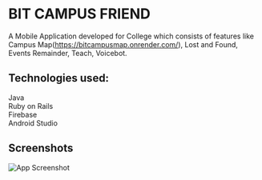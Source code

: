 # BIT CAMPUS FRIEND

A Mobile Application developed for College which consists of features like Campus Map(https://bitcampusmap.onrender.com/), Lost and Found, Events Remainder, Teach, Voicebot.  


## Technologies used:

Java\
Ruby on Rails\
Firebase\
Android Studio

## Screenshots

![App Screenshot](https://via.placeholder.com/468x300?text=App+Screenshot+Here)

